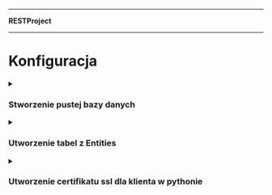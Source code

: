 ___
**RESTProject**
___

# Konfiguracja
<details>
<summary><h3>Stworzenie pustej bazy danych</h3></summary>
  Tworzymy bazę danych za pomocą <b><code>SQL Server Object Explorer</code></b>.<br>
  View -> SQL Server Object Explorer -> SQL Server -> Database -> Add new Database<br>
  Po stworzeniu bazy danych, odświeżamy ją klikając na nią prawym przyciskiem i Refresh.<br>
  Nastepnie klikamy na nią prawym przyciskiem, wybieramy <b>Properties</b><br>
  z <b>Properties</b> kopiujemy wartość <b>Connection string</b>, które umieszczmy w <b><code>appsettings.json</code></b> w <b>"DefaultConnectionString"</b><br>
</details>
<details>
<summary><h3>Utworzenie tabel z Entities</h3></summary>
  Otwieramy <b><code>Package Manage Console</code></b><br>
  View -> Other Windows -> Package Manage Console<br>
  W <b>Package Manage Console</b> w <b><code>Default project:</code></b>  wybieramy <b><code>DB</code></b><br><br>
  
  Dodanie nowej migracji *opcjonalne*
  ```sh
  add-migration InitialCreateDatabase
  ```
  Wdrożenie migracji i zaktualizowanie bazy danych
  ```sh
  update-database
  ```
</details>

<details>
<summary><h3>Utworzenie certifikatu ssl dla klienta w pythonie</h3></summary>
  Otwieramy <b>Windows PowerShell jako administrator</b><br><br>

  Sprawdzamy klucz certifikatu z visual studio i zapisujemy certifakt do zmiennej:
  ```sh
  # Krok 1: Pobierz thumbprint certyfikatu
  $certInfo = dotnet dev-certs https --check
  $certId = $certInfo | Select-String -Pattern "A valid certificate was found: ([A-F0-9]{40})" | ForEach-Object { $_.Matches[0].Groups[1].Value }
  # Write-Output $certId powienien wyświetlić w konsoli 40-znakowy ciąg liter i cyfr będący thumbprintem certifikatu
  Write-Output $certId
  # Krok 2: Użyj zmiennej $certId, aby znaleźć certyfikat w magazynie certyfikatów
  $cert = Get-ChildItem -Path Cert:\CurrentUser\My | Where-Object {$_.Thumbprint -eq $certId}
  # Opcjonalnie: Wyświetl informacje o znalezionym certyfikacie
  if ($cert) {
      Write-Output "Certyfikat znaleziony:"
      Write-Output $cert
  } else {
      Write-Output "Certyfikat z thumbprintem $certId nie został znaleziony."
  }
  ```
  
  Podajemy folder gdzie ma wyeksportować klucz i dowolne haslo :
  ```sh
  $path = "D:\pathToProject\pythonClient"
  Export-PfxCertificate -Cert $cert -FilePath "$path\localhost.pfx" -Password (ConvertTo-SecureString -String twojeDowolneHaslo -Force -AsPlainText)
  ```
  
  Otwieramy openssl np. w <b>C:\Program Files\Git\usr\bin\openssl.exe</b>
  ```sh
  pkcs12 -in D:\pathToProject\pythonClient\localhost.pfx -out D:\pathToProject\pythonClient\certificate.pem -nodes
  ```
  Po wpisaniu polecenia należy podać wcześniej wybrane hasło w tym przykładzie było to twojeDowolneHaslo
</details>
